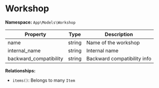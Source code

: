 # Workshop

**Namespace:** `App\Models\Workshop`

| Property               | Type   | Description                 |
| ---------------------- | ------ | --------------------------- |
| name                   | string | Name of the workshop        |
| internal_name          | string | Internal name               |
| backward_compatibility | string | Backward compatibility info |

**Relationships:**

- `items()`: Belongs to many `Item`
